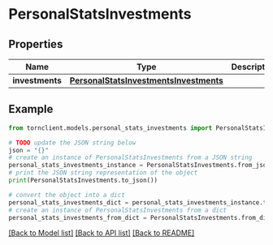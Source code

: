 # PersonalStatsInvestments


## Properties

Name | Type | Description | Notes
------------ | ------------- | ------------- | -------------
**investments** | [**PersonalStatsInvestmentsInvestments**](PersonalStatsInvestmentsInvestments.md) |  | 

## Example

```python
from tornclient.models.personal_stats_investments import PersonalStatsInvestments

# TODO update the JSON string below
json = "{}"
# create an instance of PersonalStatsInvestments from a JSON string
personal_stats_investments_instance = PersonalStatsInvestments.from_json(json)
# print the JSON string representation of the object
print(PersonalStatsInvestments.to_json())

# convert the object into a dict
personal_stats_investments_dict = personal_stats_investments_instance.to_dict()
# create an instance of PersonalStatsInvestments from a dict
personal_stats_investments_from_dict = PersonalStatsInvestments.from_dict(personal_stats_investments_dict)
```
[[Back to Model list]](../README.md#documentation-for-models) [[Back to API list]](../README.md#documentation-for-api-endpoints) [[Back to README]](../README.md)


